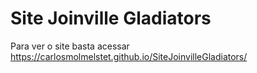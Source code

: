 # Site Joinville Gladiators 

Para ver o site basta acessar https://carlosmolmelstet.github.io/SiteJoinvilleGladiators/
